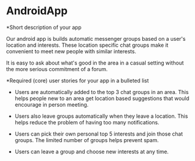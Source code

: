 # AndroidApp

*Short description of your app

Our android app is builds automatic messenger groups based on a user's location and interests. These location specific chat groups make it convenient to meet new people with similar interests. 

It is easy to ask about what's good in the area in a casual setting without the more serious commitment of a forum. 

*Required (core) user stories for your app in a bulleted list

* Users are automatically added to the top 3 chat groups in an area. This helps people new to an area get location based suggestions that would encourage in person meeting. 

* Users also leave groups automatically when they leave a location. This helps reduce the problem of having too many notifications. 

* Users can pick their own personal top 5 interests and join those chat groups. The limited number of groups helps prevent spam. 

* Users can leave a group and choose new interests at any time.

